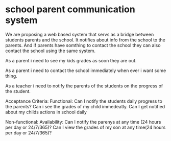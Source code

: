 # school parent communication system 


We are proposing a web based system that servs as a bridge between students parents and the school. It notifies about info from the school to the parents. And if parents have somthing to contact the school they can also contact the school using the same system.

As a parent i need to see my kids grades as soon they are out.

As a parent i need to contact the school immediately when ever i want some thing.

As a teacher i need to notify the parents of the students on the progress of the student.


Acceptance Criteria:
Functional:
Can I notify the students daily progress to the parents?
Can i see the grades of my child immedeatly. 
Can I get notified about my childs actions in school daily

Non-functional: Availability:
Can I notify the parenys at any time (24 hours per day or 24/7/365)?
Can I view the grades of my son at any time(24 hours per day or 24/7/365)?
